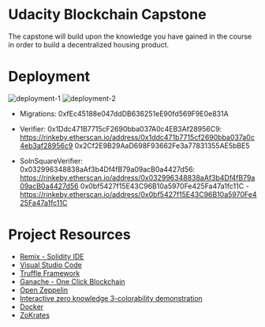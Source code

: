 # Udacity Blockchain Capstone

The capstone will build upon the knowledge you have gained in the course in order to build a decentralized housing product. 


# Deployment
![deployment-1](https://user-images.githubusercontent.com/17296281/89957937-9e43b600-dc30-11ea-8742-67ef66469305.png)
![deployment-2](https://user-images.githubusercontent.com/17296281/89957941-9f74e300-dc30-11ea-88e2-48e7d12780c9.png)


 * Migrations: 0xfEc45188e047ddDB636251eE90fd569F9E0e831A
 
 * Verifier: 0x1Ddc471B7715cF2690bba037A0c4EB3Af28956C9: https://rinkeby.etherscan.io/address/0x1ddc471b7715cf2690bba037a0c4eb3af28956c9
 0x2Cf2E9B29AaD698F93662Fe3a77831355AE5bBE5
 
 * SolnSquareVerifier: 0x032996348838aAf3b4Df4fB79a09acB0a4427d56: https://rinkeby.etherscan.io/address/0x032996348838aAf3b4Df4fB79a09acB0a4427d56
 0x0bf5427f15E43C96B10a5970Fe425Fa47a1fc11C - https://rinkeby.etherscan.io/address/0x0bf5427f15E43C96B10a5970Fe425Fa47a1fc11C
 
 
# Project Resources

* [Remix - Solidity IDE](https://remix.ethereum.org/)
* [Visual Studio Code](https://code.visualstudio.com/)
* [Truffle Framework](https://truffleframework.com/)
* [Ganache - One Click Blockchain](https://truffleframework.com/ganache)
* [Open Zeppelin ](https://openzeppelin.org/)
* [Interactive zero knowledge 3-colorability demonstration](http://web.mit.edu/~ezyang/Public/graph/svg.html)
* [Docker](https://docs.docker.com/install/)
* [ZoKrates](https://github.com/Zokrates/ZoKrates)
